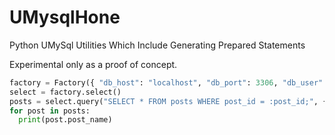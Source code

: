 UMysqlHone
==========

Python UMySql Utilities Which Include Generating Prepared Statements

Experimental only as a proof of concept.

```python
factory = Factory({ "db_host": "localhost", "db_port": 3306, "db_user": "root", "db_password": "", "db_database": "umysqlhone_test" })
select = factory.select()
posts = select.query("SELECT * FROM posts WHERE post_id = :post_id;", {"post_id": 1})
for post in posts:
  print(post.post_name)

```
